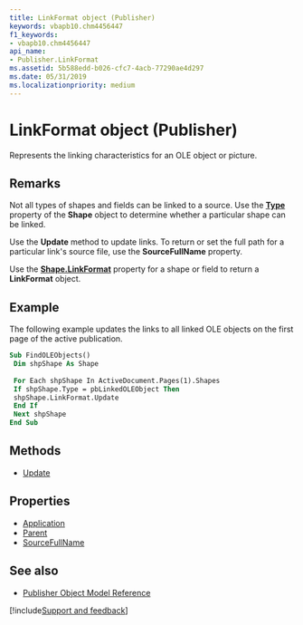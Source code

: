 ```yaml
---
title: LinkFormat object (Publisher)
keywords: vbapb10.chm4456447
f1_keywords:
- vbapb10.chm4456447
api_name:
- Publisher.LinkFormat
ms.assetid: 5b588edd-b026-cfc7-4acb-77290ae4d297
ms.date: 05/31/2019
ms.localizationpriority: medium
---
```



# LinkFormat object (Publisher)

Represents the linking characteristics for an OLE object or picture.
 

## Remarks

Not all types of shapes and fields can be linked to a source. Use the **[Type](Publisher.Shape.Type.md)** property of the **Shape** object to determine whether a particular shape can be linked.
 
Use the **Update** method to update links. To return or set the full path for a particular link's source file, use the **SourceFullName** property.
 
Use the **[Shape.LinkFormat](Publisher.Shape.LinkFormat.md)** property for a shape or field to return a **LinkFormat** object. 
 

## Example

The following example updates the links to all linked OLE objects on the first page of the active publication.

```vb
Sub FindOLEObjects() 
 Dim shpShape As Shape 
 
 For Each shpShape In ActiveDocument.Pages(1).Shapes 
 If shpShape.Type = pbLinkedOLEObject Then 
 shpShape.LinkFormat.Update 
 End If 
 Next shpShape 
End Sub
```


## Methods

- [Update](Publisher.LinkFormat.Update.md)

## Properties

- [Application](Publisher.LinkFormat.Application.md)
- [Parent](Publisher.LinkFormat.Parent.md)
- [SourceFullName](Publisher.LinkFormat.SourceFullName.md)

## See also

- [Publisher Object Model Reference](overview/publisher/object-model.md)



[!include[Support and feedback](~/includes/feedback-boilerplate.md)]